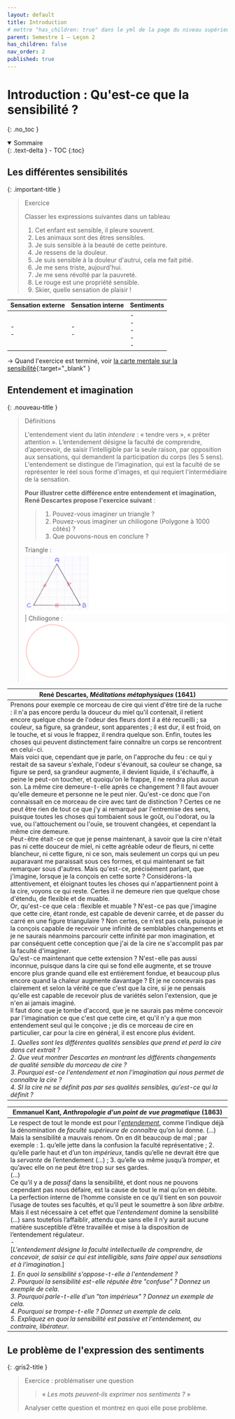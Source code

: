 ```yaml
---
layout: default
title: Introduction
# mettre "has_children: true" dans le yml de la page du niveau supérieur
parent: Semestre 1 – Leçon 2
has_children: false
nav_order: 2
published: true
---
```

# Introduction : Qu'est-ce que la sensibilité ?
{: .no_toc }

<details open markdown="block">
  <summary>
    Sommaire
  </summary>
  {: .text-delta }
- TOC
{:toc}
</details>

## Les différentes sensibilités

{: .important-title }
> Exercice
> 
> Classer les expressions suivantes dans un tableau
> 
> 1. Cet enfant est sensible, il pleure souvent.
> 2. Les animaux sont des êtres sensibles.
> 3. Je suis sensible à la beauté de cette peinture.
> 4. Je ressens de la douleur.
> 5. Je suis sensible à la douleur d'autrui, cela me fait pitié.
> 6. Je me sens triste, aujourd'hui.
> 7. Je me sens révolté par la pauvreté.
> 8. Le rouge est une propriété sensible.
> 9. Skier, quelle sensation de plaisir !


| Sensation externe | Sensation interne | Sentiments                        |
| ----------------- | ----------------- | --------------------------------- |
| - <br />-         | - <br />-         | - <br />- <br />- <br />- <br />- |

-> Quand l'exercice est terminé, voir [la carte mentale sur la sensibilité](https://profauda.fr/schemas/cartes/sensibilite.html){:target="_blank" }

## Entendement et imagination

{: .nouveau-title }
> Définitions
> 
> L'entendement vient du latin *intendere* : « tendre vers », « prêter attention ». L’entendement désigne la faculté de comprendre, d’apercevoir, de saisir l’intelligible par la seule raison, par opposition aux sensations, qui demandent la participation du corps (les 5 sens). L'entendement se distingue de l’imagination, qui est la faculté de se représenter le réel sous forme d'images, et qui requiert l'intermédiaire de la sensation.
>
>**Pour illustrer cette différence entre entendement et imagination, René Descartes propose l'exercice suivant** : 
>> 1. Pouvez-vous imaginer un triangle ? 
>> 2. Pouvez-vous imaginer un chiliogone (Polygone à 1000 côtés) ? 
>> 3. Que pouvons-nous en conclure ?
>
>Triangle : ![Alt text](image.png) | Chiliogone : ![Alt text](image-1.png)

| René Descartes, *Méditations métaphysiques* (1641)           |
| ------------------------------------------------------------ |
| Prenons pour exemple ce morceau de cire qui vient d'être tiré de la ruche : il n'a pas encore perdu la douceur du miel qu'il contenait, il retient encore quelque chose de l'odeur des fleurs dont il a été recueilli ; sa couleur, sa figure, sa grandeur, sont apparentes ; il est dur, il est froid, on le touche, et si vous le frappez, il rendra quelque son. Enfin, toutes les choses qui peuvent distinctement faire connaître un corps se rencontrent en celui-ci.<br/>Mais voici que, cependant que je parle, on l'approche du feu : ce qui y restait de sa saveur s'exhale, l'odeur s'évanouit, sa couleur se change, sa figure se perd, sa grandeur augmente, il devient liquide, il s'échauffe, à peine le peut-on toucher, et quoiqu'on le frappe, il ne rendra plus aucun son. La même cire demeure-t-elle après ce changement ? Il faut avouer qu'elle demeure et personne ne le peut nier. Qu'est-ce donc que l'on connaissait en ce morceau de cire avec tant de distinction ? Certes ce ne peut être rien de tout ce que j'y ai remarqué par l'entremise des sens, puisque toutes les choses qui tombaient sous le goût, ou l'odorat, ou la vue, ou l'attouchement ou l'ouïe, se trouvent changées, et cependant la même cire demeure.<br/>Peut-être était-ce ce que je pense maintenant, à savoir que la cire n'était pas ni cette douceur de miel, ni cette agréable odeur de fleurs, ni cette blancheur, ni cette figure, ni ce son, mais seulement un corps qui un peu auparavant me paraissait sous ces formes, et qui maintenant se fait remarquer sous d'autres. Mais qu'est-ce, précisément parlant, que j'imagine, lorsque je la conçois en cette sorte ? Considérons-la attentivement, et éloignant toutes les choses qui n'appartiennent point à la cire, voyons ce qui reste. Certes il ne demeure rien que quelque chose d'étendu, de flexible et de muable. <br/>Or, qu'est-ce que cela : flexible et muable ? N'est-ce pas que j'imagine que cette cire, étant ronde, est capable de devenir carrée, et de passer du carré en une figure triangulaire ? Non certes, ce n'est pas cela, puisque je la conçois capable de recevoir une infinité de semblables changements et je ne saurais néanmoins parcourir cette infinité par mon imagination, et par conséquent cette conception que j'ai de la cire ne s'accomplit pas par la faculté d'imaginer.<br/>Qu'est-ce maintenant que cette extension ? N'est-elle pas aussi inconnue, puisque dans la cire qui se fond elle augmente, et se trouve encore plus grande quand elle est entièrement fondue, et beaucoup plus encore quand la chaleur augmente davantage ? Et je ne concevrais pas clairement et selon la vérité ce que c'est que la cire, si je ne pensais qu'elle est capable de recevoir plus de variétés selon l'extension, que je n'en ai jamais imaginé. <br/>Il faut donc que je tombe d'accord, que je ne saurais pas même concevoir par l'imagination ce que c'est que cette cire, et qu'il n'y a que mon entendement seul qui le conçoive ; je dis ce morceau de cire en particulier, car pour la cire en général, il est encore plus évident. |
| *1. Quelles sont les différentes qualités sensibles que prend et perd la cire dans cet extrait ?*<br />*2. Que veut montrer Descartes en montrant les différents changements de qualité sensible du morceau de cire ?*<br />*3. Pourquoi est-ce l'entendement et non l'imagination qui nous permet de connaître la cire ?*<br />*4. SI la cire ne se définit pas par ses qualités sensibles, qu'est-ce qui la définit ?* |

| Emmanuel Kant, *Anthropologie d'un point de vue pragmatique* (1863) |
| ------------------------------------------------------------ |
| Le respect de tout le monde est pour l’*<u>entendement</u>*, comme l’indique déjà la dénomination de *faculté supérieure de connaître* qu’on lui donne. (...) Mais la sensibilité a mauvais renom. On en dit beaucoup de mal ; par exemple : 1. qu’elle jette dans la confusion la faculté représentative ; 2. qu’elle parle haut et d’un ton *impérieux*, tandis qu’elle ne devrait être que la *servante* de l’entendement (...) ; 3. qu’elle va même jusqu’à *tromper*, et qu’avec elle on ne peut être trop sur ses gardes. <br />(...)<br />Ce qu’il y a de *passif* dans la sensibilité, et dont nous ne pouvons cependant pas nous défaire, est la cause de tout le mal qu’on en débite. La perfection interne de l’homme consiste en ce qu’il tient en son pouvoir l’usage de toutes ses facultés, et qu’il peut le soumettre à son *libre arbitre*. Mais il est nécessaire à cet effet que l’*entendement* domine la sensibilité (...) sans toutefois l’affaiblir, attendu que sans elle il n’y aurait aucune matière susceptible d’être travaillée et mise à la disposition de l’entendement régulateur.<br /> *-* <br> [*L'entendement désigne la faculté intellectuelle de comprendre, de concevoir, de saisir ce qui est intelligible, sans faire appel aux sensations et à l'imagination.*] |
| *1. En quoi la sensibilité s'oppose-t-elle à l'entendement ?*<br />*2. Pourquoi la sensibilité est-elle réputée être "confuse" ? Donnez un exemple de cela.*<br />*3. Pourquoi parle-t-elle d'un "ton impérieux" ? Donnez un exemple de cela.*<br />*4. Pourquoi se trompe-t-elle ? Donnez un exemple de cela.*<br />*5. Expliquez en quoi la sensibilité est passive et l'entendement, au contraire, libérateur.* |

## Le problème de l'expression des sentiments

{: .gris2-title }
>Exercice : problématiser une question
>
>
>>« *Les mots peuvent-ils exprimer nos sentiments ?* »
>
>Analyser cette question et montrez en quoi elle pose problème.




